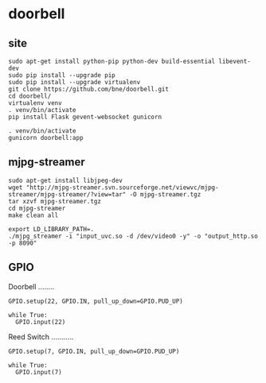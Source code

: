 doorbell
========

site
----

    sudo apt-get install python-pip python-dev build-essential libevent-dev
    sudo pip install --upgrade pip
    sudo pip install --upgrade virtualenv
    git clone https://github.com/bne/doorbell.git
    cd doorbell/
    virtualenv venv
    . venv/bin/activate
    pip install Flask gevent-websocket gunicorn

    . venv/bin/activate
    gunicorn doorbell:app

mjpg-streamer
-------------

    sudo apt-get install libjpeg-dev
    wget "http://mjpg-streamer.svn.sourceforge.net/viewvc/mjpg-streamer/mjpg-streamer/?view=tar" -O mjpg-streamer.tgz
    tar xzvf mjpg-streamer.tgz
    cd mjpg-streamer
    make clean all

    export LD_LIBRARY_PATH=.
    ./mjpg_streamer -i "input_uvc.so -d /dev/video0 -y" -o "output_http.so -p 8090"


GPIO
----

Doorbell
........

    GPIO.setup(22, GPIO.IN, pull_up_down=GPIO.PUD_UP)

    while True:
      GPIO.input(22)


Reed Switch
...........

    GPIO.setup(7, GPIO.IN, pull_up_down=GPIO.PUD_UP)
    
    while True:
      GPIO.input(7)




